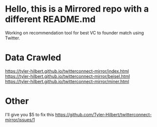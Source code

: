 # Hello, this is a Mirrored repo with a different README.md
Working on recommendation tool for best VC to founder match using Twitter.


# Data Crawled  
https://tyler-hilbert.github.io/twitterconnect-mirror/index.html  
https://tyler-hilbert.github.io/twitterconnect-mirror/beisel.html  
https://tyler-hilbert.github.io/twitterconnect-mirror/miner.html




# Other
I'll give you $5 to fix this https://github.com/Tyler-Hilbert/twitterconnect-mirror/issues/1  
